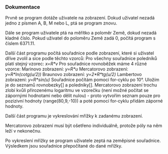 ### Dokumentace

Prvně se program dotáže uživatele  na zobrazení. Dokud uživatel nezadá jedno z písmen A, B, M nebo L, ptá se program znovu.

Dále se program uživatele ptá na měřítko a poloměr Země, dokud nezadá kladné číslo. Pokud uživatel do poloměru Země zadá 0, počítá program s číslem 6371.11.

Další část programu počítá souřadnice podle zobrazení, které si uživatel dříve zvolil a sice podle těchto vzorců:
Pro všechny souřadnice poledníků platí stejný vzorec: *x=R\*v*
Pro souřadnice rovnoběžek máme 4 různé vzorce:
Marinovo zobrazení: *y=R\*u*
Mercatorovo zobrazení: *y=R\*ln(cotg(u/2))*
Braunovo zobrazení: *y=2\*R\*tg(u/2)*
Lambertovo zobrazení: *y=R\*sin(u)*
Souřadnice počítám pomocí for-cyklu po 10°. Uložím je do seznamů rovnobezky[] a poledniky[].
Mercatorovo zobrazení trochu zlobí kvůli přirozenému logaritmu ve vzorečku (není možné počítat se zápornými hodnotami nebo dělit nulou) - proto vytvořím seznam pouze pro pozizivní hodnoty (range(80,9,-10)) a poté pomocí for-cyklu přidám záporné hodnoty.

Další část programu je vykreslování mřížky k zadanému zobrazení.

Mercatorovo zobrazení musí být ošetřeno individuálně, protože póly na něm leží v nekonečnu.

Po vykreslení mřížky se program uživatele zeptá na zeměpisné souřadnice. Výsledkem jsou souřadnice přepočítané do dané mřížky.
